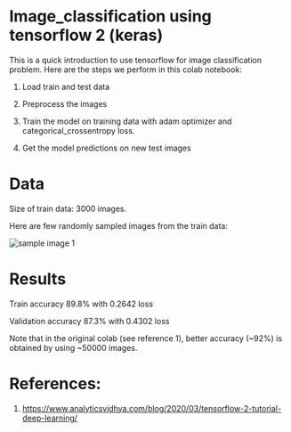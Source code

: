 # Image_classification using tensorflow 2 (keras)

This is a quick introduction to use tensorflow for image classification problem. Here are the steps we perform in this colab notebook:

1) Load train and test data 

2) Preprocess the images

3) Train the model on training data with adam optimizer and categorical_crossentropy loss.

4) Get the model predictions on new test images


# Data

Size of train data: 3000 images.

Here are few randomly sampled images from the train data:

![sample image 1](assets/my-logo.svg)

# Results

Train accuracy 89.8% with 0.2642 loss

Validation accuracy 87.3% with  0.4302 loss

Note that in the original colab (see reference 1), better accuracy (~92%) is obtained by using ~50000 images. 


# References:

1) https://www.analyticsvidhya.com/blog/2020/03/tensorflow-2-tutorial-deep-learning/
